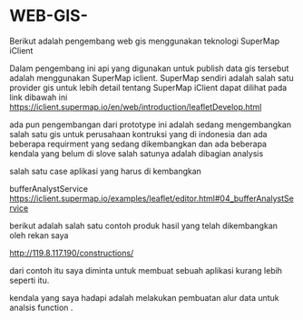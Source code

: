 # WEB-GIS-
Berikut adalah pengembang web gis menggunakan teknologi SuperMap iClient

Dalam pengembang ini api yang digunakan untuk publish data gis tersebut adalah menggunakan SuperMap iclient. SuperMap sendiri adalah salah satu provider gis 
untuk lebih detail tentang SuperMap iClient dapat dilihat pada link dibawah ini
https://iclient.supermap.io/en/web/introduction/leafletDevelop.html

ada pun pengembangan dari prototype ini adalah sedang mengembangkan salah satu gis untuk perusahaan kontruksi yang di indonesia dan ada beberapa requirment yang sedang
dikembangkan dan ada beberapa kendala yang belum di slove salah satunya adalah dibagian analysis 

salah satu case aplikasi yang harus di kembangkan

bufferAnalystService
https://iclient.supermap.io/examples/leaflet/editor.html#04_bufferAnalystService

berikut adalah salah satu contoh produk hasil yang telah dikembangkan oleh rekan saya 

http://119.8.117.190/constructions/

dari contoh itu saya diminta untuk membuat sebuah aplikasi kurang lebih seperti itu.


kendala yang saya hadapi adalah melakukan pembuatan alur data untuk analsis function .
